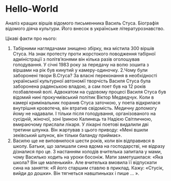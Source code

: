 # Hello-World
Аналіз кращих віршів відомого письменника Василь Стуса. Біографія відомого діяча культури. Його внесок в українське літературознавство. 

Цікаві факти про нього:
1. Табірними наглядачами знищено збірку, яка містила 300 віршів Стуса. На знак протесту проти жорстокого поводження табірної адміністрації з політв’язнями він кілька разів оголошував голодування. У січні 1983 року за передачу на волю зошита з віршами на рік був кинутий у камеру-одиночку.
2.Чому були заборонені твори В.Стуса?  За власні переконання в необхідності української культурної автономії творчість Василя Стуса була заборонена радянською владою, а сам поет був на 12 років позбавлений волі. Адвокатом на судовому процесі Василя Стуса був відомий нині прокучмівський політик Віктор Медведчук. Коли в камері кримінальник поранив Стуса заточкою, у поета відкрилася внутрішня кровотеча, він втратив свідомість. Медичну допомогу йому не надавали. І тільки після голодування, організованого на сусідній, жіночої, зоні Іриною Калинець та Надією Світличною, вмираючому прислали лікаря. У лікарні поетові видалили дві третини шлунка. Він жартував з цього приводу: «Мені вшили зеківський шлунок, він тільки баланду приймає».
3. Василю ще не виповнилося шести років, коли він відправився в школу. Батьки, що залишали сина вдома на господарстві, не відразу дізналися про це. З настанням холодів вчителька запитала у мами, чому Василько ходить на уроки босоніж. Мати заметушилася: «Яка школа? Він ще маленький». Але вчителька вмовила її відпускати сина на заняття: «Я його старшим ставлю в приклад. Кажу: «Стусік, вийди до дошки». Він тягнеться навшпиньках і пише … ».
